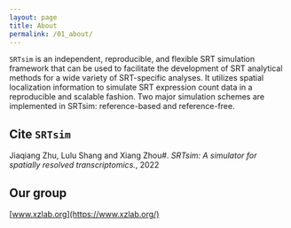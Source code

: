 ```yaml
---
layout: page
title: About
permalink: /01_about/
---
```


`SRTsim` is an independent, reproducible, and flexible SRT simulation framework that can be used to facilitate the development of SRT analytical methods for a wide variety of SRT-specific analyses. It utilizes spatial localization information to simulate SRT expression count data in a reproducible and scalable fashion. Two major simulation schemes are implemented in SRTsim: reference-based and reference-free. 


Cite `SRTsim`
-------------------
Jiaqiang Zhu, Lulu Shang and Xiang Zhou\#. *SRTsim: A simulator for spatially resolved transcriptomics.*, 2022

Our group
-------------------
[www.xzlab.org](https://www.xzlab.org/)
